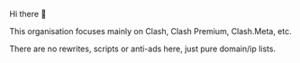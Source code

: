 Hi there 👋

This organisation focuses mainly on Clash, Clash Premium, Clash.Meta, etc.

There are no rewrites, scripts or anti-ads here, just pure domain/ip lists.
